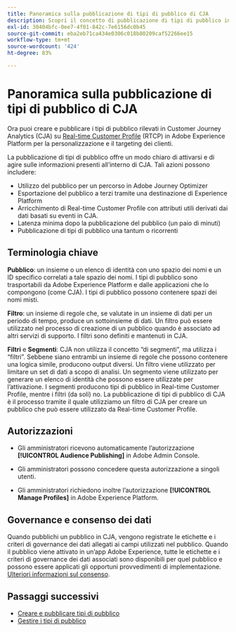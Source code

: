 ```yaml
---
title: Panoramica sulla pubblicazione di tipi di pubblico di CJA
description: Scopri il concetto di pubblicazione di tipi di pubblico in Customer Journey Analytics
exl-id: 30404bfc-0ee7-4f01-842c-7e6156dc0b45
source-git-commit: eba2eb71ca434e0306c018b80209caf52266ee15
workflow-type: tm+mt
source-wordcount: '424'
ht-degree: 83%

---
```


# Panoramica sulla pubblicazione di tipi di pubblico di CJA

Ora puoi creare e pubblicare i tipi di pubblico rilevati in Customer Journey Analytics (CJA) su [Real-time Customer Profile](https://experienceleague.adobe.com/docs/experience-platform/profile/home.html?lang=it) (RTCP) in Adobe Experience Platform per la personalizzazione e il targeting dei clienti.

La pubblicazione di tipi di pubblico offre un modo chiaro di attivarsi e di agire sulle informazioni presenti all’interno di CJA. Tali azioni possono includere:

* Utilizzo del pubblico per un percorso in Adobe Journey Optimizer
* Esportazione del pubblico a terzi tramite una destinazione di Experience Platform
* Arricchimento di Real-time Customer Profile con attributi utili derivati dai dati basati su eventi in CJA.
* Latenza minima dopo la pubblicazione del pubblico (un paio di minuti)
* Pubblicazione di tipi di pubblico una tantum o ricorrenti

## Terminologia chiave

**Pubblico**: un insieme o un elenco di identità con uno spazio dei nomi e un ID specifico correlati a tale spazio dei nomi. I tipi di pubblico sono trasportabili da Adobe Experience Platform e dalle applicazioni che lo compongono (come CJA). I tipi di pubblico possono contenere spazi dei nomi misti.

**Filtro**: un insieme di regole che, se valutate in un insieme di dati per un periodo di tempo, produce un sottoinsieme di dati. Un filtro può essere utilizzato nel processo di creazione di un pubblico quando è associato ad altri servizi di supporto. I filtri sono definiti e mantenuti in CJA.

**Filtri** e **Segmenti**: CJA non utilizza il concetto “di segmenti”, ma utilizza i “filtri”. Sebbene siano entrambi un insieme di regole che possono contenere una logica simile, producono output diversi. Un filtro viene utilizzato per limitare un set di dati a scopo di analisi. Un segmento viene utilizzato per generare un elenco di identità che possono essere utilizzate per l’attivazione. I segmenti producono tipi di pubblico in Real-time Customer Profile, mentre i filtri (da soli) no. La pubblicazione di tipi di pubblico di CJA è il processo tramite il quale utilizziamo un filtro di CJA per creare un pubblico che può essere utilizzato da Real-time Customer Profile.

## Autorizzazioni

* Gli amministratori ricevono automaticamente l’autorizzazione **[!UICONTROL Audience Publishing]** in Adobe Admin Console.

* Gli amministratori possono concedere questa autorizzazione a singoli utenti.

* Gli amministratori richiedono inoltre l’autorizzazione **[!UICONTROL Manage Profiles]** in Adobe Experience Platform.

## Governance e consenso dei dati

Quando pubblichi un pubblico in CJA, vengono registrate le etichette e i criteri di governance dei dati allegati ai campi utilizzati nel pubblico.  Quando il pubblico viene attivato in un’app Adobe Experience, tutte le etichette e i criteri di governance dei dati associati sono disponibili per quel pubblico e possono essere applicati gli opportuni provvedimenti di implementazione. [Ulteriori informazioni sul consenso](https://experienceleague.adobe.com/docs/experience-platform/data-governance/policies/user-guide.html?lang=en#consent-policy).

## Passaggi successivi

* [Creare e pubblicare tipi di pubblico](/help/components/audiences/publish.md)
* [Gestire i tipi di pubblico](/help/components/audiences/manage.md)
